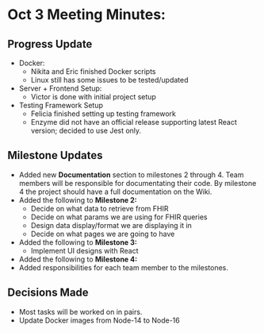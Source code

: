 # Oct 3 Meeting Minutes:


Progress Update
-
- Docker:
    - Nikita and Eric finished Docker scripts
    - Linux still has some issues to be tested/updated
- Server + Frontend Setup:
    - Victor is done with initial project setup
- Testing Framework Setup
    - Felicia finished setting up testing framework
    - Enzyme did not have an official release supporting latest React version; decided to use Jest only.
	
Milestone Updates
-
- Added new **Documentation** section to milestones 2 through 4. Team members will be responsible for documentating their code. By milestone 4 the project should have a full documentation on the Wiki.
- Added the following to **Milestone 2:**
    - Decide on what data to retrieve from FHIR
    - Decide on what params we are using for FHIR queries
    - Design data display/format we are displaying it in
    - Decide on what pages we are going to have
- Added the following to **Milestone 3:** 
    - Implement UI designs with React
- Added the following to **Milestone 4:**
- Added responsibilities for each team member to the milestones.

Decisions Made
-
- Most tasks will be worked on in pairs.
- Update Docker images from Node-14 to Node-16
